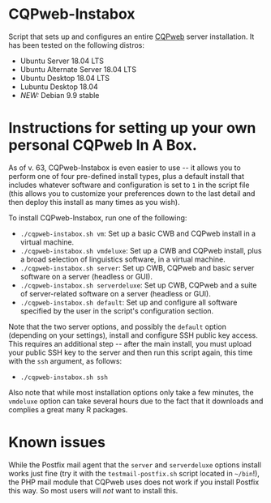 # CQPweb-Instabox
Script that sets up and configures an entire [CQPweb](http://cwb.sourceforge.net/cqpweb.php) server installation. It has been tested on the following distros:
*	Ubuntu Server 18.04 LTS
*	Ubuntu Alternate Server 18.04 LTS
*	Ubuntu Desktop 18.04 LTS
*	Lubuntu Desktop 18.04
*	_NEW:_ Debian 9.9 stable

# Instructions for setting up your own personal CQPweb In A Box.
As of v. 63, CQPweb-Instabox is even easier to use -- it allows you to perform one of four pre-defined install types, plus a default install that includes whatever software and configuration is set to `1` in the script file (this allows you to customize your preferences down to the last detail and then deploy this install as many times as you wish).

To install CQPweb-Instabox, run one of the following:

* `./cqpweb-instabox.sh vm`: Set up a basic CWB and CQPweb install in a virtual machine.
* `./cqpweb-instabox.sh vmdeluxe`: Set up a CWB and CQPweb install, plus a broad selection of linguistics software, in a virtual machine.
* `./cqpweb-instabox.sh server`: Set up CWB, CQPweb and basic server software on a server (headless or GUI).
* `./cqpweb-instabox.sh serverdeluxe`: Set up CWB, CQPweb and a suite of server-related software on a server (headless or GUI).
* `./cqpweb-instabox.sh default`: Set up and configure all software specified by the user in the script's configuration section.

Note that the two server options, and possibly the `default` option (depending on your settings), install and configure SSH public key access. This requires an additional step -- after the main install, you must upload your public SSH key to the server and then run this script again, this time with the `ssh` argument, as follows:

* `./cqpweb-instabox.sh ssh`

Also note that while most installation options only take a few minutes, the `vmdeluxe` option can take several hours due to the fact that it downloads and complies a great many R packages.

# Known issues
While the Postfix mail agent that the `server` and `serverdeluxe` options install works just fine (try it with the `testmail-postfix.sh` script located in `~/bin`!), the PHP mail module that CQPweb uses does not work if you install Postfix this way. So most users will *not* want to install this.
